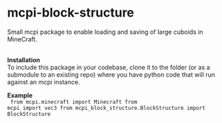 # mcpi-block-structure
Small mcpi package to enable loading and saving of large cuboids in MineCraft.  <br><br>

<b>Installation</b><br>
To include this package in your codebase, clone it to the folder (or as a submodule to an existing repo) where you have python code that will run against an mcpi instance.

<b>Example</b><br>
<code>
  from mcpi.minecraft import Minecraft
  from mcpi import vec3
  from mcpi_block_structure.BlockStructure import BlockStructure
  
  



</code>

